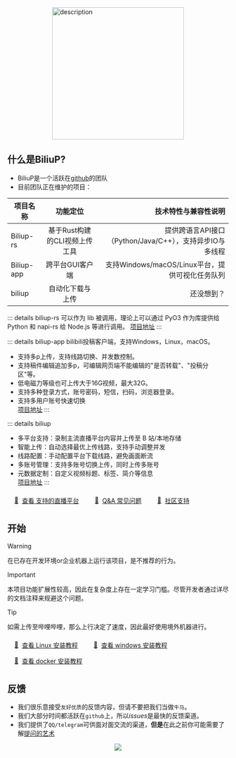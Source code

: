 <!-- 介绍 -->   


<div style="display: flex; justify-content: center;">
  <img src="/home.png" alt="description" width="300" height="300"/>
</div>

## 什么是BiliuP?

* BiliuP是一个活跃在[github](https://github.com/biliup)的团队   
* 目前团队正在维护的项目：   

| 项目名称        |      功能定位      |  技术特性与兼容性说明 |
| ----------------- | :-------------------: | -----------------------------: |
| Biliup-rs      | 基于Rust构建的CLI视频上传工具 | 提供跨语言API接口（Python/Java/C++），支持异步IO与多线程 |
| Biliup-app      |   跨平台GUI客户端    |   支持Windows/macOS/Linux平台，提供可视化任务队列 |
| biliup |   自动化下载与上传    |  还没想到？   |   

   


::: details biliup-rs
可以作为 lib 被调用，理论上可以通过 PyO3 作为库提供给 Python 和 napi-rs 给 Node.js 等进行调用。
[项目地址](https://github.com/biliup/biliup-rs)
:::   

::: details biliup-app
bilibili投稿客户端，支持Windows，Linux，macOS。

* 支持多p上传，支持线路切换、并发数控制。
* 支持稿件编辑追加多p，可编辑网页端不能编辑的"是否转载"、"投稿分区"等。
* 低电磁力等级也可上传大于16G视频，最大32G。
* 支持多种登录方式，账号密码，短信，扫码，浏览器登录。
* 支持多用户账号快速切换   
[项目地址](https://github.com/biliup/biliup-app)
:::   

::: details biliup
*  多平台支持：录制主流直播平台内容并上传至 B 站/本地存储
*  智能上传：自动选择最优上传线路，支持手动调整并发
*  线路配置：手动配置平台下载线路，避免画面断流
*  多账号管理：支持多账号切换上传，同时上传多账号
*  元数据定制：自定义视频标题、标签、简介等信息   
[项目地址](https://github.com/biliup/biliup)
:::   

   
<a href="./supportedLivePlatforms.html" class="custom-link">
  <span class="link-icon">📘</span> 
  <span>查看 支持的直播平台 </span>
</a>

<style>
.custom-link {
  display: inline-flex;
  align-items: center;
  padding: 8px 16px;
  background: var(--vp-c-brand-soft);
  border-radius: 6px;
  color: var(--vp-c-brand);
  transition: transform 0.2s;
}
.custom-link:hover {
  transform: translateY(-2px);
  background: var(--vp-c-brand-soft-hover);
}
.link-icon {
  margin-right: 8px;
  filter: drop-shadow(0 2px 4px rgba(0,0,0,0.1));
}
</style>   

<a href="./demo.html" class="custom-link">
  <span class="link-icon">📘</span> 
  <span>Q&A 常见问题 </span>
</a>

<style>
.custom-link {
  display: inline-flex;
  align-items: center;
  padding: 8px 16px;
  background: var(--vp-c-brand-soft);
  border-radius: 6px;
  color: var(--vp-c-brand);
  transition: transform 0.2s;
}
.custom-link:hover {
  transform: translateY(-2px);
  background: var(--vp-c-brand-soft-hover);
}
.link-icon {
  margin-right: 8px;
  filter: drop-shadow(0 2px 4px rgba(0,0,0,0.1));
}
</style>   

<a href="https://biliup.me" class="custom-link">
  <span class="link-icon">📘</span> 
  <span>社区支持 </span>
</a>

<style>
.custom-link {
  display: inline-flex;
  align-items: center;
  padding: 8px 16px;
  background: var(--vp-c-brand-soft);
  border-radius: 6px;
  color: var(--vp-c-brand);
  transition: transform 0.2s;
}
.custom-link:hover {
  transform: translateY(-2px);
  background: var(--vp-c-brand-soft-hover);
}
.link-icon {
  margin-right: 8px;
  filter: drop-shadow(0 2px 4px rgba(0,0,0,0.1));
}
</style>
   

## 开始     

> [!WARNING]
> 在已存在开发环境or企业机器上运行该项目，是不推荐的行为。      

> [!IMPORTANT]
> 本项目功能扩展性较高，因此在复杂度上存在一定学习门槛。尽管开发者通过详尽的文档注释来规避这个问题。   


> [!TIP]
> 如需上传至哔哩哔哩，那么上行决定了速度，因此最好使用境外机器进行。   


<a href="./Linux.html" class="custom-link">
  <span class="link-icon">📘</span> 
  <span>查看 Linux 安装教程</span>
</a>

<style>
.custom-link {
  display: inline-flex;
  align-items: center;
  padding: 8px 16px;
  background: var(--vp-c-brand-soft);
  border-radius: 6px;
  color: var(--vp-c-brand);
  transition: transform 0.2s;
}
.custom-link:hover {
  transform: translateY(-2px);
  background: var(--vp-c-brand-soft-hover);
}
.link-icon {
  margin-right: 8px;
  filter: drop-shadow(0 2px 4px rgba(0,0,0,0.1));
}
</style>   

<a href="./windows.html" class="custom-link">
  <span class="link-icon">📘</span> 
  <span>查看 windows 安装教程</span>
</a>

<style>
.custom-link {
  display: inline-flex;
  align-items: center;
  padding: 8px 16px;
  background: var(--vp-c-brand-soft);
  border-radius: 6px;
  color: var(--vp-c-brand);
  transition: transform 0.2s;
}
.custom-link:hover {
  transform: translateY(-2px);
  background: var(--vp-c-brand-soft-hover);
}
.link-icon {
  margin-right: 8px;
  filter: drop-shadow(0 2px 4px rgba(0,0,0,0.1));
}
</style>   


<a href="./docker.html" class="custom-link">
  <span class="link-icon">📘</span> 
  <span>查看 docker 安装教程</span>
</a>

<style>
.custom-link {
  display: inline-flex;
  align-items: center;
  padding: 8px 16px;
  background: var(--vp-c-brand-soft);
  border-radius: 6px;
  color: var(--vp-c-brand);
  transition: transform 0.2s;
}
.custom-link:hover {
  transform: translateY(-2px);
  background: var(--vp-c-brand-soft-hover);
}
.link-icon {
  margin-right: 8px;
  filter: drop-shadow(0 2px 4px rgba(0,0,0,0.1));
}
</style>   

## 反馈

* 我们很乐意接受`友好优质`的反馈内容，但请不要把我们当做`牛马`。
* 我们大部分时间都活跃在`github`上，所以*issues*是最快的反馈渠道。
* 我们提供了`QQ/telegram`可供面对面交流的渠道，**但是**在此之前你可能需要了解[提问的艺术](/guide/help.html)   


<div style="display: flex; justify-content: center;">
  <img src="/help.png" />
</div>


